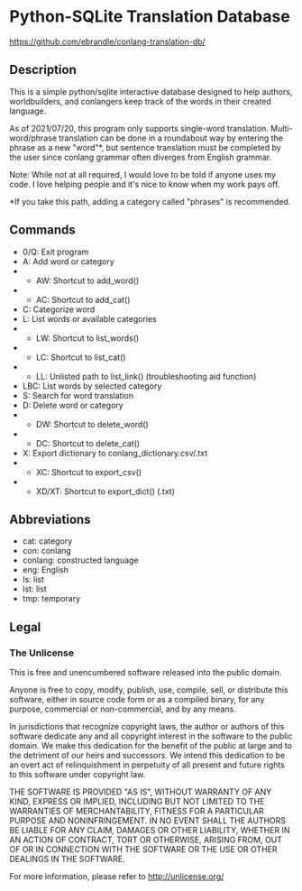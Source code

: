 # Python-SQLite Translation Database
https://github.com/ebrandle/conlang-translation-db/

## Description
This is a simple python/sqlite interactive database designed to help authors, worldbuilders, and conlangers keep track of the words in their created language.

As of 2021/07/20, this program only supports single-word translation. Multi-word/phrase translation can be done in a roundabout way by entering the phrase as a new "word"\*, but sentence translation must be completed by the user since conlang grammar often diverges from English grammar.

Note: While not at all required, I would love to be told if anyone uses my code. I love helping people and it's nice to know when my work pays off.

\*If you take this path, adding a category called "phrases" is recommended.

## Commands
- 0/Q: Exit program
- A: Add word or category
- - AW: Shortcut to add_word()
- - AC: Shortcut to add_cat()
- C: Categorize word
- L: List words or available categories
- - LW: Shortcut to list_words()
- - LC: Shortcut to list_cat()
- - LL: Unlisted path to list_link() (troubleshooting aid function)
- LBC: List words by selected category
- S: Search for word translation
- D: Delete word or category
- - DW: Shortcut to delete_word()
- - DC: Shortcut to delete_cat()
- X: Export dictionary to conlang_dictionary.csv/.txt
- - XC: Shortcut to export_csv()
- - XD/XT: Shortcut to export_dict() (.txt)

## Abbreviations
- cat: category
- con: conlang
- conlang: constructed language
- eng: English
- ls: list
- lst: list
- tmp: temporary

## Legal
### The Unlicense
This is free and unencumbered software released into the public domain.

Anyone is free to copy, modify, publish, use, compile, sell, or
distribute this software, either in source code form or as a compiled
binary, for any purpose, commercial or non-commercial, and by any
means.

In jurisdictions that recognize copyright laws, the author or authors
of this software dedicate any and all copyright interest in the
software to the public domain. We make this dedication for the benefit
of the public at large and to the detriment of our heirs and
successors. We intend this dedication to be an overt act of
relinquishment in perpetuity of all present and future rights to this
software under copyright law.

THE SOFTWARE IS PROVIDED "AS IS", WITHOUT WARRANTY OF ANY KIND,
EXPRESS OR IMPLIED, INCLUDING BUT NOT LIMITED TO THE WARRANTIES OF
MERCHANTABILITY, FITNESS FOR A PARTICULAR PURPOSE AND NONINFRINGEMENT.
IN NO EVENT SHALL THE AUTHORS BE LIABLE FOR ANY CLAIM, DAMAGES OR
OTHER LIABILITY, WHETHER IN AN ACTION OF CONTRACT, TORT OR OTHERWISE,
ARISING FROM, OUT OF OR IN CONNECTION WITH THE SOFTWARE OR THE USE OR
OTHER DEALINGS IN THE SOFTWARE.

For more information, please refer to <http://unlicense.org/>
